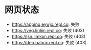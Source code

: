 # 网页状态
- https://apping.eywjx.repl.co: 失败
- https://veg.linlim.repl.co: 失败 (403)
- https://jsn.limkon.repl.co: 失败 (403)
- https://deo.babox.repl.co: 失败 (403)
